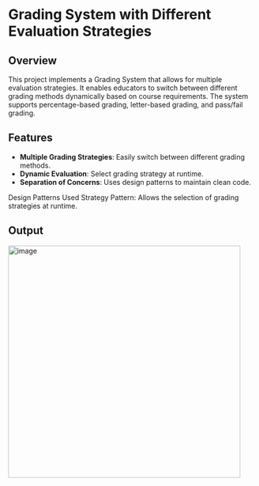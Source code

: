 # Grading System with Different Evaluation Strategies

## Overview

This project implements a Grading System that allows for multiple evaluation strategies. It enables educators to switch between different grading methods dynamically based on course requirements. The system supports percentage-based grading, letter-based grading, and pass/fail grading.

## Features

- **Multiple Grading Strategies**: Easily switch between different grading methods.
- **Dynamic Evaluation**: Select grading strategy at runtime.
- **Separation of Concerns**: Uses design patterns to maintain clean code.

Design Patterns Used
Strategy Pattern: Allows the selection of grading strategies at runtime.

## Output
<img width="470" alt="image" src="https://github.com/user-attachments/assets/7e51be8b-f586-4243-8ffd-47633b603fe2">
